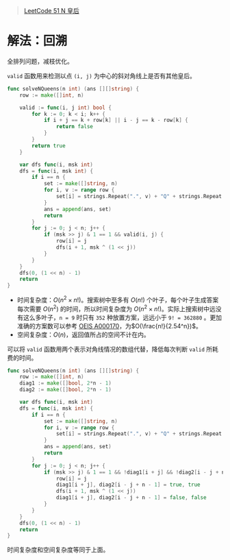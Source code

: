 > [LeetCode 51 N 皇后](https://leetcode.cn/problems/n-queens)

# 解法：回溯

全排列问题，减枝优化。

`valid` 函数用来检测以点 `(i, j)` 为中心的斜对角线上是否有其他皇后。

```go
func solveNQueens(n int) (ans [][]string) {
    row := make([]int, n)

    valid := func(i, j int) bool {
        for k := 0; k < i; k++ {
            if i + j == k + row[k] || i - j == k - row[k] {
                return false
            }
        }
        return true
    }

    var dfs func(i, msk int)
    dfs = func(i, msk int) {
        if i == n {
            set := make([]string, n)
            for i, v := range row {
                set[i] = strings.Repeat(".", v) + "Q" + strings.Repeat(".", n - v - 1)
            }
            ans = append(ans, set)
            return
        }
        for j := 0; j < n; j++ {
            if (msk >> j) & 1 == 1 && valid(i, j) {
                row[i] = j
                dfs(i + 1, msk ^ (1 << j))
            }
        }
    }
    dfs(0, (1 << n) - 1)
    return
}
```

- 时间复杂度：$O(n^2 \times n!)$。搜索树中至多有 $O(n!)$ 个叶子，每个叶子生成答案每次需要 $O(n^2)$ 的时间，所以时间复杂度为 $O(n^2 \times n!)$。实际上搜索树中远没有这么多叶子，`n = 9` 时只有 `352` 种放置方案，远远小于 `9! = 362880` 。更加准确的方案数可以参考 [OEIS A000170](https://leetcode.cn/link/?target=https%3A%2F%2Foeis.org%2FA000170)，为$O(\frac{n!}{2.54^n})$。
- 空间复杂度：$O(n)$，返回值所占的空间不计在内。



可以将 `valid` 函数用两个表示对角线情况的数组代替，降低每次判断 `valid` 所耗费的时间。

```go
func solveNQueens(n int) (ans [][]string) {
    row := make([]int, n)
    diag1 := make([]bool, 2*n - 1)
    diag2 := make([]bool, 2*n - 1)

    var dfs func(i, msk int)
    dfs = func(i, msk int) {
        if i == n {
            set := make([]string, n)
            for i, v := range row {
                set[i] = strings.Repeat(".", v) + "Q" + strings.Repeat(".", n - v - 1)
            }
            ans = append(ans, set)
            return
        }
        for j := 0; j < n; j++ {
            if (msk >> j) & 1 == 1 && !diag1[i + j] && !diag2[i - j + n - 1] {
                row[i] = j
                diag1[i + j], diag2[i - j + n - 1] = true, true
                dfs(i + 1, msk ^ (1 << j))
                diag1[i + j], diag2[i - j + n - 1] = false, false
            }
        }
    }
    dfs(0, (1 << n) - 1)
    return
}
```

时间复杂度和空间复杂度等同于上面。